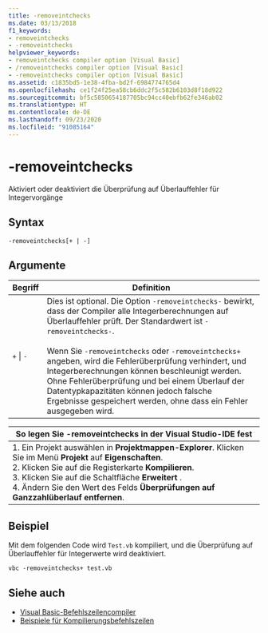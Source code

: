 ```yaml
---
title: -removeintchecks
ms.date: 03/13/2018
f1_keywords:
- removeintchecks
- -removeintchecks
helpviewer_keywords:
- removeintchecks compiler option [Visual Basic]
- /removeintchecks compiler option [Visual Basic]
- -removeintchecks compiler option [Visual Basic]
ms.assetid: c1835bd5-1e38-4fba-bd2f-6984774765d4
ms.openlocfilehash: ce1f24f25ea58cb6ddc2f5c582b6103d8f18d922
ms.sourcegitcommit: bf5c5850654187705bc94cc40ebfb62fe346ab02
ms.translationtype: HT
ms.contentlocale: de-DE
ms.lasthandoff: 09/23/2020
ms.locfileid: "91085164"
---
```

# <a name="-removeintchecks"></a>-removeintchecks

Aktiviert oder deaktiviert die Überprüfung auf Überlauffehler für Integervorgänge  
  
## <a name="syntax"></a>Syntax  
  
```console  
-removeintchecks[+ | -]  
```  
  
## <a name="arguments"></a>Argumente  
  
|Begriff|Definition|  
|---|---|  
|`+` &#124; `-`|Dies ist optional. Die Option `-removeintchecks-` bewirkt, dass der Compiler alle Integerberechnungen auf Überlauffehler prüft. Der Standardwert ist `-removeintchecks-`.<br /><br /> Wenn Sie `-removeintchecks` oder `-removeintchecks+` angeben, wird die Fehlerüberprüfung verhindert, und Integerberechnungen können beschleunigt werden. Ohne Fehlerüberprüfung und bei einem Überlauf der Datentypkapazitäten können jedoch falsche Ergebnisse gespeichert werden, ohne dass ein Fehler ausgegeben wird.|  
  
|So legen Sie -removeintchecks in der Visual Studio-IDE fest|  
|---|  
|1.  Ein Projekt auswählen in **Projektmappen-Explorer**. Klicken Sie im Menü **Projekt** auf **Eigenschaften**. <br />2.  Klicken Sie auf die Registerkarte **Kompilieren**.<br />3.  Klicken Sie auf die Schaltfläche **Erweitert** .<br />4.  Ändern Sie den Wert des Felds **Überprüfungen auf Ganzzahlüberlauf entfernen**.|  
  
## <a name="example"></a>Beispiel  

 Mit dem folgenden Code wird `Test.vb` kompiliert, und die Überprüfung auf Überlauffehler für Integerwerte wird deaktiviert.  
  
```console
vbc -removeintchecks+ test.vb  
```  
  
## <a name="see-also"></a>Siehe auch

- [Visual Basic-Befehlszeilencompiler](index.md)
- [Beispiele für Kompilierungsbefehlszeilen](sample-compilation-command-lines.md)
